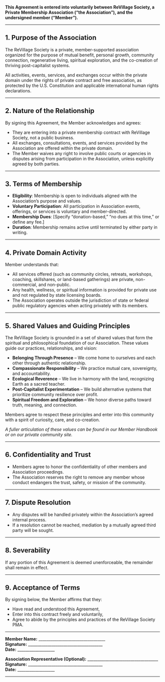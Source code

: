 
**This Agreement is entered into voluntarily between ReVillage Society, a Private Membership Association (“the Association”), and the undersigned member (“Member”).**

---

## 1. Purpose of the Association

The ReVillage Society is a private, member-supported association organized for the purpose of mutual benefit, personal growth, community connection, regenerative living, spiritual exploration, and the co-creation of thriving post-capitalist systems.

All activities, events, services, and exchanges occur within the private domain under the rights of private contract and free association, as protected by the U.S. Constitution and applicable international human rights declarations.

---

## 2. Nature of the Relationship

By signing this Agreement, the Member acknowledges and agrees:

- They are entering into a private membership contract with ReVillage Society, not a public business.
- All exchanges, consultations, events, and services provided by the Association are offered within the private domain.
- The Member waives any right to involve public courts or agencies in disputes arising from participation in the Association, unless explicitly agreed by both parties.

---

## 3. Terms of Membership

- **Eligibility**: Membership is open to individuals aligned with the Association’s purpose and values.
- **Voluntary Participation**: All participation in Association events, offerings, or services is voluntary and member-directed.
- **Membership Dues**: [Specify “donation-based,” “no dues at this time,” or define any fee.]
- **Duration**: Membership remains active until terminated by either party in writing.

---

## 4. Private Domain Activity

Member understands that:

- All services offered (such as community circles, retreats, workshops, coaching, skillshares, or land-based gatherings) are private, non-commercial, and non-public.
- Any health, wellness, or spiritual information is provided for private use and not regulated by state licensing boards.
- The Association operates outside the jurisdiction of state or federal public regulatory agencies when acting privately with its members.

---

## 5. Shared Values and Guiding Principles

The ReVillage Society is grounded in a set of shared values that form the spiritual and philosophical foundation of our Association. These values guide our practices, relationships, and vision:

- **Belonging Through Presence** – We come home to ourselves and each other through authentic relationship.
- **Compassionate Responsibility** – We practice mutual care, sovereignty, and accountability.
- **Ecological Reverence** – We live in harmony with the land, recognizing Earth as a sacred teacher.
- **Post-Capitalist Experimentation** – We build alternative systems that prioritize community resilience over profit.
- **Spiritual Freedom and Exploration** – We honor diverse paths toward truth, meaning, and connection.

Members agree to respect these principles and enter into this community with a spirit of curiosity, care, and co-creation.

_A fuller articulation of these values can be found in our Member Handbook or on our private community site._

---

## 6. Confidentiality and Trust

- Members agree to honor the confidentiality of other members and Association proceedings.
- The Association reserves the right to remove any member whose conduct endangers the trust, safety, or mission of the community.

---

## 7. Dispute Resolution

- Any disputes will be handled privately within the Association’s agreed internal process.
- If a resolution cannot be reached, mediation by a mutually agreed third party will be sought.

---

## 8. Severability

If any portion of this Agreement is deemed unenforceable, the remainder shall remain in effect.

---

## 9. Acceptance of Terms

By signing below, the Member affirms that they:

- Have read and understood this Agreement,
- Enter into this contract freely and voluntarily,
- Agree to abide by the principles and practices of the ReVillage Society PMA.

---

**Member Name:** __________________________________  
**Signature:** ______________________________________  
**Date:** ___________________

**Association Representative (Optional):** ____________________________________  
**Signature:** ______________________________________  
**Date:** ___________________

---